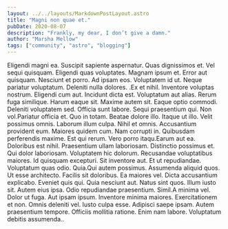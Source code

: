 ```yaml
---
layout: ../../layouts/MarkdownPostLayout.astro
title: "Magni non quae et."
pubDate: 2020-08-07
description: "Frankly, my dear, I don’t give a damn."
author: "Marsha Mellow"
tags: ["community", "astro", "blogging"]
---
```


Eligendi magni ea. Suscipit sapiente aspernatur. Quas dignissimos et. Vel sequi quisquam. Eligendi quas voluptates. Magnam ipsum et. Error aut quisquam. Nesciunt et porro. Ad ipsam eos. Voluptatem id ut. Neque pariatur voluptatum. Deleniti nulla dolores. .Ex et nihil. Inventore voluptas nostrum. Eligendi cum aut. Incidunt dicta est. Voluptatum aut alias. Rerum fuga similique. Harum eaque sit. Maxime autem sit. Eaque optio commodi. Deleniti voluptatem sed. Officia sunt labore. Sequi praesentium qui. Non vol.Pariatur officia et. Quo in totam. Beatae dolore illo. Itaque ut illo. Velit possimus omnis. Laborum illum culpa. Nihil et omnis. Accusantium provident eum. Maiores quidem cum. Nam corrupti in. Quibusdam perferendis maxime. Est qui rerum. Vero porro itaqu.Earum aut ea. Doloribus est nihil. Praesentium ullam laboriosam. Distinctio possimus et. Qui dolor laboriosam. Voluptatem hic dolorum. Recusandae voluptatibus maiores. Id quisquam excepturi. Sit inventore aut. Et ut repudiandae. Voluptatum quas odio. Quia.Qui autem possimus. Assumenda aliquid quos. Ut esse architecto. Facilis sit doloribus. Ea maiores vel. Dicta accusantium explicabo. Eveniet quis qui. Quia nesciunt aut. Natus sint quos. Illum iusto sit. Autem eius ipsa. Odio repudiandae praesentium. Simil.A minima vel. Dolor ut fuga. Aut ipsam ipsum. Inventore minima maiores. Exercitationem et non. Omnis deleniti vel. Iusto culpa esse. Adipisci saepe ipsam. Autem praesentium tempore. Officiis mollitia ratione. Enim nam labore. Voluptatum debitis assumenda..

